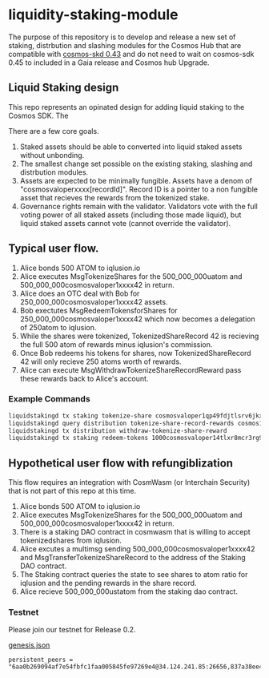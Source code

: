 # liquidity-staking-module

The purpose of this repository is to develop and release a new set of staking, distrbution and slashing modules for the Cosmos Hub that are compatible with [cosmos-skd 0.43](https://github.com/cosmos/cosmos-sdk/releases/tag/v0.43.0) and do not need to wait on cosmos-sdk 0.45 to included in a Gaia release and Cosmos hub Upgrade.

## Liquid Staking design

This repo represents an opinated design for adding liquid staking to the Cosmos SDK. The

There are a few core goals.

1. Staked assets should be able to converted into liquid staked assets without unbonding.
2. The smallest change set possible on the existing staking, slashing and distrbution modules.
3. Assets are expected to be minimally fungible. Assets have a denom of "cosmosvaloperxxxx[recordId]". Record ID is a pointer to a non fungible asset that recieves the rewards from the tokenized stake.
4. Governance rights remain with the validator. Validators vote with the full voting power of all staked assets (including those made liquid), but liquid staked assets cannot vote (cannot override the validator).

## Typical user flow.

1. Alice bonds 500 ATOM to iqlusion.io
2. Alice executes MsgTokenizeShares for the 500_000_000uatom and 500_000_000cosmosvaloper1xxxx42 in return.
3. Alice does an OTC deal with Bob for 250_000_000cosmosvaloper1xxxx42 assets.
4. Bob exectutes MsgRedeemTokensforShares for 250_000_000cosmosvaloper1xxxx42 which now becomes a delegation of 250atom to iqlusion.
5. While the shares were tokenized, TokenizedShareRecord 42 is recieving the full 500 atom of rewards minus iqlusion's commission.
6. Once Bob redeems his tokens for shares, now TokenizedShareRecord 42 will only recieve 250 atoms worth of rewards.
7. Alice can execute MsgWithdrawTokenizeShareRecordReward pass these rewards back to Alice's account.

### Example Commands

```bash
liquidstakingd tx staking tokenize-share cosmosvaloper1qp49fdjtlsrv6jkx3gc8urp2ncg88s6mcversm 1000000stake cosmos1qp49fdjtlsrv6jkx3gc8urp2ncg88s6macdkug
liquidstakingd query distribution tokenize-share-record-rewards cosmos1qp49fdjtlsrv6jkx3gc8urp2ncg88s6macdkug
liquidstakingd tx distribution withdraw-tokenize-share-reward
liquidstakingd tx staking redeem-tokens 1000cosmosvaloper14tlxr8mcr3rg9mjp8d96f9na0v6mjtjlqnksqy1
```

## Hypothetical user flow with refungiblization

This flow requires an integration with CosmWasm (or Interchain Security) that is not part of this repo at this time.

1. Alice bonds 500 ATOM to iqlusion.io
2. Alice executes MsgTokenizeShares for the 500_000_000uatom and 500_000_000cosmosvaloper1xxxx42 in return.
3. There is a staking DAO contract in cosmwasm that is willing to accept tokenizedshares from iqlusion.
4. Alice excutes a multimsg sending 500_000_000cosmosvaloper1xxxx42 and MsgTransferTokenizeShareRecord to the address of the Staking DAO contract.
5. The Staking contract queries the state to see shares to atom ratio for iqlusion and the pending rewards in the share record.
6. Alice recieve 500_000_000ustatom from the staking dao contract.

### Testnet

Please join our testnet for Release 0.2.

[genesis.json](genesis.json)

```
persistent_peers = "6aa0b269094af7e54fbfc1faa005845fe97269e4@34.124.241.85:26656,837a38ee4fdac1b0252f31eee9780ac74d685512@34.124.168.210:26656,dd0acaa93c4bae0be874cf52ae4487551756a1e0@35.240.151.206:26656"
```
